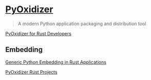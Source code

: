 # [PyOxidizer](https://github.com/indygreg/PyOxidizer)
> A modern Python application packaging and distribution tool

[PyOxidizer for Rust Developers](https://pyoxidizer.readthedocs.io/en/stable/pyoxidizer_rust.html)

## Embedding
[Generic Python Embedding in Rust Applications](https://pyoxidizer.readthedocs.io/en/stable/pyoxidizer_rust_generic_embedding.html)

[PyOxidizer Rust Projects](https://pyoxidizer.readthedocs.io/en/stable/pyoxidizer_rust_projects.html#rust-projects)